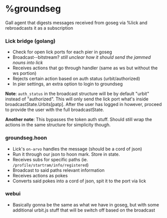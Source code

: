 # %groundseg
Gall agent that digests messages received from goseg via %lick and rebroadcasts it as a subscription

### Lick bridge (golang)
- Check for open lick ports for each pier in goseg
- Broadcast--bitstream? *still unclear how it should send the jammed nouns into lick*
- Receives actions that go through handler (same as ws but without the ws portion)
- Rejects certain action based on auth status (urbit/authorized)
- In pier settings, an extra option to login to groundseg

**Note**: `auth_status` in the broadcast structure will be by default "urbit" instead of "authorized". 
 This will only send the lick port what's inside broadcastState.Urbits[patp]. After the user has logged in however,
 proceed to provide the user with the full broadcastState.

**Another note**: This bypasses the token auth stuff. Should still wrap the actions in the same structure for simplicity though.

### groundseg.hoon
- Lick's `on-arvo` handles the message (should be a cord of json)
- Run it through our json to hoon mark. Store in state.
- Receives subs for specific paths (ie. `/profile/startram/info/registered`)
- Broadcast to said paths relevant information
- Receives actions as pokes
- Converts said pokes into a cord of json, spit it to the port via lick

### webui
- Basically gonna be the same as what we have in goseg, but with some additional urbit.js stuff that will be switch off based on the broadcast
